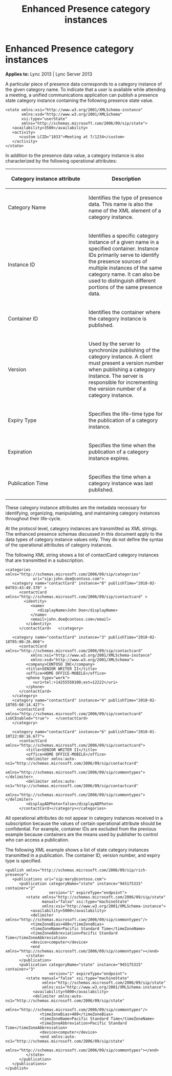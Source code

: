 ﻿---
title: Enhanced Presence category instances
TOCTitle: Enhanced Presence category instances
ms:assetid: a599299f-f6c9-4a1e-8c50-46c53e376a72
ms:mtpsurl: https://msdn.microsoft.com/library/Dn454622(v=office.15)
ms:contentKeyID: 57093012
ms.date: 07/24/2014
mtps_version: v=office.15
---

# Enhanced Presence category instances


**Applies to:** Lync 2013 | Lync Server 2013

A particular piece of presence data corresponds to a category instance of the given category name. To indicate that a user is available while attending a meeting, a unified communications application can publish a presence state category instance containing the following presence state value.

    <state xmlns:xsi="http://www.w3.org/2001/XMLSchema-instance" 
           xmlns:xsd="http://www.w3.org/2001/XMLSchema"
           xsi:type="userState" 
           xmlns="http://schemas.microsoft.com/2006/09/sip/state">
       <availability>3500</availability>
       <activity>
          <custom LCID="1033">Meeting at 7/1234</custom>
       </activity>
    </state>

In addition to the presence data value, a category instance is also characterized by the following operational attributes:

<table>
<colgroup>
<col style="width: 50%" />
<col style="width: 50%" />
</colgroup>
<thead>
<tr class="header">
<th><p>Category instance attribute</p></th>
<th><p>Description</p></th>
</tr>
</thead>
<tbody>
<tr class="odd">
<td><p>Category Name</p></td>
<td><p>Identifies the type of presence data. This name is also the name of the XML element of a category instance.</p></td>
</tr>
<tr class="even">
<td><p>Instance ID</p></td>
<td><p>Identifies a specific category instance of a given name in a specified container. Instance IDs primarily serve to identify the presence sources of multiple instances of the same category name. It can also be used to distinguish different portions of the same presence data.</p></td>
</tr>
<tr class="odd">
<td><p>Container ID</p></td>
<td><p>Identifies the container where the category instance is published.</p></td>
</tr>
<tr class="even">
<td><p>Version</p></td>
<td><p>Used by the server to synchronize publishing of the category instance. A client must present a version number when publishing a category instance. The server is responsible for incrementing the version number of a category instance.</p></td>
</tr>
<tr class="odd">
<td><p>Expiry Type</p></td>
<td><p>Specifies the life-time type for the publication of a category instance.</p></td>
</tr>
<tr class="even">
<td><p>Expiration</p></td>
<td><p>Specifies the time when the publication of a category instance expires.</p></td>
</tr>
<tr class="odd">
<td><p>Publication Time</p></td>
<td><p>Specifies the time when a category instance was last published.</p></td>
</tr>
</tbody>
</table>


These category instance attributes are the metadata necessary for identifying, organizing, manipulating, and maintaining category instances throughout their life-cycle.

At the protocol level, category instances are transmitted as XML strings. The enhanced presence schemas discussed in this document apply to the data types of category instance values only. They do not define the syntax of the operational attributes of category instances.

The following XML string shows a list of contactCard category instances that are transmitted in a subscription.

    <categories xmlns="http://schemas.microsoft.com/2006/09/sip/categories" 
                uri="sip:john.doe@contoso.com">
       <category name="contactCard" instance="0" publishTime="2010-02-04T03:43:49.370" >
          <contactCard xmlns="http://schemas.microsoft.com/2006/09/sip/contactcard" >
            <identity>
               <name>
                  <displayName>John Doe</displayName>
               </name>
               <email>john.doe@contoso.com</email>
             </identity>
          </contactCard>   </category>
    
       <category name="contactCard" instance="3" publishTime="2010-02-18T05:08:26.060">
          <contactCard xmlns="http://schemas.microsoft.com/2006/09/sip/contactcard"
               xmlns:xsi="http://www.w3.org/2001/XMLSchema-instance"
               xmlns:xsd="http://www.w3.org/2001/XMLSchema">
             <company>CONTOSO INC</company>
             <title>SENIOR WRITER II</title>
             <office>HOME OFFICE-MOBILE</office>
             <phone type="work">
                <uri>tel:+14255550100;ext=12222</uri>
             </phone>
          </contactCard>
       </category>
       <category name="contactCard" instance="4" publishTime="2010-02-18T05:08:14.427">
         <contactCard xmlns="http://schemas.microsoft.com/2006/09/sip/contactcard" isUCEnabled="true">   </contactCard>
       </category>
    
       <category name="contactCard" instance="6" publishTime="2010-01-10T22:08:16.677">
          <contactCard xmlns="http://schemas.microsoft.com/2006/09/sip/contactcard">
             <title>SENIOR WRITER II</title>
             <office>HOME OFFICE-MOBILE</office>
             <delimiter xmlns:auto-ns1="http://schemas.microsoft.com/2006/09/sip/contactcard"
                      xmlns="http://schemas.microsoft.com/2006/09/sip/commontypes"></delimiter>
             <delimiter xmlns:auto-ns1="http://schemas.microsoft.com/2006/09/sip/contactcard"
                      xmlns="http://schemas.microsoft.com/2006/09/sip/commontypes"></delimiter>
             <displayADPhoto>false</displayADPhoto>
          </contactCard></category></categories>

All operational attributes do not appear in category instances received in a subscription because the values of certain operational attribute should be confidential. For example, container IDs are excluded from the previous example because containers are the means used by publisher to control who can access a publication.

The following XML example shows a list of state category instances transmitted in a publication. The container ID, version number, and expiry type is specified.

    <publish xmlns="http://schemas.microsoft.com/2006/09/sip/rich-presence">
       <publications uri="sip:mary@contoso.com">
          <publication categoryName="state" instance="945175315" container="2" 
                       version="1" expireType="endpoint">
             <state xmlns="http://schemas.microsoft.com/2006/09/sip/state" 
                    manual="false" xsi:type="machineState" 
                    xmlns:xsi="http://www.w3.org/2001/XMLSchema-instance">
               <availability>5000</availability>
               <delimiter xmlns="http://schemas.microsoft.com/2006/09/sip/commontypes"/>
               <timeZoneBias>480</timeZoneBias>
               <timeZoneName>Pacific Standard Time</timeZoneName>
               <timeZoneAbbreviation>Pacific Standard Time</timeZoneAbbreviation>
               <device>computer</device>
               <end xmlns="http://schemas.microsoft.com/2006/09/sip/commontypes"></end>
             </state>
          </publication>
          <publication categoryName="state" instance="945175315" container="3" 
                       version="1" expireType="endpoint">
             <state manual="false" xsi:type="machineState" 
                    xmlns="http://schemas.microsoft.com/2006/09/sip/state" 
                    xmlns:xsi="http://www.w3.org/2001/XMLSchema-instance">
                <availability>5000</availability>
                <delimiter xmlns:auto-ns1="http://schemas.microsoft.com/2006/09/sip/state" 
                           xmlns="http://schemas.microsoft.com/2006/09/sip/commontypes"/>
                   <timeZoneBias>480</timeZoneBias>
                   <timeZoneName>Pacific Standard Time</timeZoneName>
                   <timeZoneAbbreviation>Pacific Standard Time</timeZoneAbbreviation>
                   <device>computer</device>
                   <end xmlns:auto-ns1="http://schemas.microsoft.com/2006/09/sip/state" 
                        xmlns="http://schemas.microsoft.com/2006/09/sip/commontypes"></end>
             </state>
          </publication>
       </publications>
    </publish>

